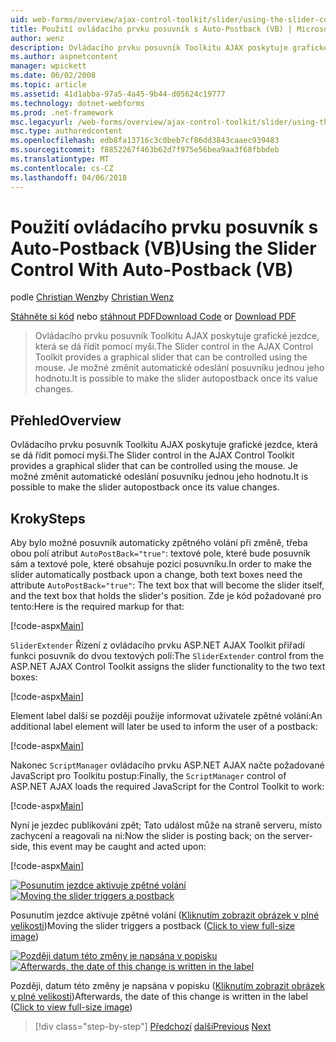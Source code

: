 ```yaml
---
uid: web-forms/overview/ajax-control-toolkit/slider/using-the-slider-control-with-auto-postback-vb
title: Použití ovládacího prvku posuvník s Auto-Postback (VB) | Microsoft Docs
author: wenz
description: Ovládacího prvku posuvník Toolkitu AJAX poskytuje grafické jezdce, která se dá řídit pomocí myši. Je možné, aby automaticky zaúčtovat posuvníku...
ms.author: aspnetcontent
manager: wpickett
ms.date: 06/02/2008
ms.topic: article
ms.assetid: 41d1abba-97a5-4a45-9b44-d05624c19777
ms.technology: dotnet-webforms
ms.prod: .net-framework
msc.legacyurl: /web-forms/overview/ajax-control-toolkit/slider/using-the-slider-control-with-auto-postback-vb
msc.type: authoredcontent
ms.openlocfilehash: edb8fa13716c3c0beb7cf86dd3843caaec939483
ms.sourcegitcommit: f8852267f463b62d7f975e56bea9aa3f68fbbdeb
ms.translationtype: MT
ms.contentlocale: cs-CZ
ms.lasthandoff: 04/06/2018
---
```

<a name="using-the-slider-control-with-auto-postback-vb"></a><span data-ttu-id="9a6a8-104">Použití ovládacího prvku posuvník s Auto-Postback (VB)</span><span class="sxs-lookup"><span data-stu-id="9a6a8-104">Using the Slider Control With Auto-Postback (VB)</span></span>
====================
<span data-ttu-id="9a6a8-105">podle [Christian Wenz](https://github.com/wenz)</span><span class="sxs-lookup"><span data-stu-id="9a6a8-105">by [Christian Wenz](https://github.com/wenz)</span></span>

<span data-ttu-id="9a6a8-106">[Stáhněte si kód](http://download.microsoft.com/download/9/3/f/93f8daea-bebd-4821-833b-95205389c7d0/Slider1.vb.zip) nebo [stáhnout PDF](http://download.microsoft.com/download/b/6/a/b6ae89ee-df69-4c87-9bfb-ad1eb2b23373/slider1VB.pdf)</span><span class="sxs-lookup"><span data-stu-id="9a6a8-106">[Download Code](http://download.microsoft.com/download/9/3/f/93f8daea-bebd-4821-833b-95205389c7d0/Slider1.vb.zip) or [Download PDF](http://download.microsoft.com/download/b/6/a/b6ae89ee-df69-4c87-9bfb-ad1eb2b23373/slider1VB.pdf)</span></span>

> <span data-ttu-id="9a6a8-107">Ovládacího prvku posuvník Toolkitu AJAX poskytuje grafické jezdce, která se dá řídit pomocí myši.</span><span class="sxs-lookup"><span data-stu-id="9a6a8-107">The Slider control in the AJAX Control Toolkit provides a graphical slider that can be controlled using the mouse.</span></span> <span data-ttu-id="9a6a8-108">Je možné změnit automatické odeslání posuvníku jednou jeho hodnotu.</span><span class="sxs-lookup"><span data-stu-id="9a6a8-108">It is possible to make the slider autopostback once its value changes.</span></span>


## <a name="overview"></a><span data-ttu-id="9a6a8-109">Přehled</span><span class="sxs-lookup"><span data-stu-id="9a6a8-109">Overview</span></span>

<span data-ttu-id="9a6a8-110">Ovládacího prvku posuvník Toolkitu AJAX poskytuje grafické jezdce, která se dá řídit pomocí myši.</span><span class="sxs-lookup"><span data-stu-id="9a6a8-110">The Slider control in the AJAX Control Toolkit provides a graphical slider that can be controlled using the mouse.</span></span> <span data-ttu-id="9a6a8-111">Je možné změnit automatické odeslání posuvníku jednou jeho hodnotu.</span><span class="sxs-lookup"><span data-stu-id="9a6a8-111">It is possible to make the slider autopostback once its value changes.</span></span>

## <a name="steps"></a><span data-ttu-id="9a6a8-112">Kroky</span><span class="sxs-lookup"><span data-stu-id="9a6a8-112">Steps</span></span>

<span data-ttu-id="9a6a8-113">Aby bylo možné posuvník automaticky zpětného volání při změně, třeba obou polí atribut `AutoPostBack="true"`: textové pole, které bude posuvník sám a textové pole, které obsahuje pozici posuvníku.</span><span class="sxs-lookup"><span data-stu-id="9a6a8-113">In order to make the slider automatically postback upon a change, both text boxes need the attribute `AutoPostBack="true"`: The text box that will become the slider itself, and the text box that holds the slider's position.</span></span> <span data-ttu-id="9a6a8-114">Zde je kód požadované pro tento:</span><span class="sxs-lookup"><span data-stu-id="9a6a8-114">Here is the required markup for that:</span></span>

[!code-aspx[Main](using-the-slider-control-with-auto-postback-vb/samples/sample1.aspx)]

<span data-ttu-id="9a6a8-115">`SliderExtender` Řízení z ovládacího prvku ASP.NET AJAX Toolkit přiřadí funkci posuvník do dvou textových polí:</span><span class="sxs-lookup"><span data-stu-id="9a6a8-115">The `SliderExtender` control from the ASP.NET AJAX Control Toolkit assigns the slider functionality to the two text boxes:</span></span>

[!code-aspx[Main](using-the-slider-control-with-auto-postback-vb/samples/sample2.aspx)]

<span data-ttu-id="9a6a8-116">Element label další se později použije informovat uživatele zpětné volání:</span><span class="sxs-lookup"><span data-stu-id="9a6a8-116">An additional label element will later be used to inform the user of a postback:</span></span>

[!code-aspx[Main](using-the-slider-control-with-auto-postback-vb/samples/sample3.aspx)]

<span data-ttu-id="9a6a8-117">Nakonec `ScriptManager` ovládacího prvku ASP.NET AJAX načte požadované JavaScript pro Toolkitu postup:</span><span class="sxs-lookup"><span data-stu-id="9a6a8-117">Finally, the `ScriptManager` control of ASP.NET AJAX loads the required JavaScript for the Control Toolkit to work:</span></span>

[!code-aspx[Main](using-the-slider-control-with-auto-postback-vb/samples/sample4.aspx)]

<span data-ttu-id="9a6a8-118">Nyní je jezdec publikování zpět; Tato událost může na straně serveru, místo zachycení a reagovali na ni:</span><span class="sxs-lookup"><span data-stu-id="9a6a8-118">Now the slider is posting back; on the server-side, this event may be caught and acted upon:</span></span>

[!code-aspx[Main](using-the-slider-control-with-auto-postback-vb/samples/sample5.aspx)]


<span data-ttu-id="9a6a8-119">[![Posunutím jezdce aktivuje zpětné volání](using-the-slider-control-with-auto-postback-vb/_static/image2.png)](using-the-slider-control-with-auto-postback-vb/_static/image1.png)</span><span class="sxs-lookup"><span data-stu-id="9a6a8-119">[![Moving the slider triggers a postback](using-the-slider-control-with-auto-postback-vb/_static/image2.png)](using-the-slider-control-with-auto-postback-vb/_static/image1.png)</span></span>

<span data-ttu-id="9a6a8-120">Posunutím jezdce aktivuje zpětné volání ([Kliknutím zobrazit obrázek v plné velikosti](using-the-slider-control-with-auto-postback-vb/_static/image3.png))</span><span class="sxs-lookup"><span data-stu-id="9a6a8-120">Moving the slider triggers a postback ([Click to view full-size image](using-the-slider-control-with-auto-postback-vb/_static/image3.png))</span></span>


<span data-ttu-id="9a6a8-121">[![Později datum této změny je napsána v popisku](using-the-slider-control-with-auto-postback-vb/_static/image5.png)](using-the-slider-control-with-auto-postback-vb/_static/image4.png)</span><span class="sxs-lookup"><span data-stu-id="9a6a8-121">[![Afterwards, the date of this change is written in the label](using-the-slider-control-with-auto-postback-vb/_static/image5.png)](using-the-slider-control-with-auto-postback-vb/_static/image4.png)</span></span>

<span data-ttu-id="9a6a8-122">Později, datum této změny je napsána v popisku ([Kliknutím zobrazit obrázek v plné velikosti](using-the-slider-control-with-auto-postback-vb/_static/image6.png))</span><span class="sxs-lookup"><span data-stu-id="9a6a8-122">Afterwards, the date of this change is written in the label ([Click to view full-size image](using-the-slider-control-with-auto-postback-vb/_static/image6.png))</span></span>

> [!div class="step-by-step"]
> <span data-ttu-id="9a6a8-123">[Předchozí](databinding-the-slider-control-cs.md)
> [další](databinding-the-slider-control-vb.md)</span><span class="sxs-lookup"><span data-stu-id="9a6a8-123">[Previous](databinding-the-slider-control-cs.md)
[Next](databinding-the-slider-control-vb.md)</span></span>
